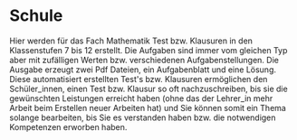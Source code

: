 # Schule
Hier werden für das Fach Mathematik Test bzw. Klausuren in den Klassenstufen 7 bis 12 erstellt. Die Aufgaben sind immer vom gleichen Typ aber mit zufälligen Werten bzw. verschiedenen Aufgabenstellungen. Die Ausgabe erzeugt zwei Pdf Dateien, ein Aufgabenblatt und eine Lösung.
Diese automatisiert erstellten Test's bzw. Klausuren ermöglichen den Schüler_innen, einen Test bzw. Klausur so oft nachzuschreiben, bis sie die gewünschten Leistungen erreicht haben (ohne das der Lehrer_in mehr Arbeit beim Erstellen neuer Arbeiten hat) und Sie können somit ein Thema solange bearbeiten, bis Sie es verstanden haben bzw. die notwendigen Kompetenzen erworben haben.   
